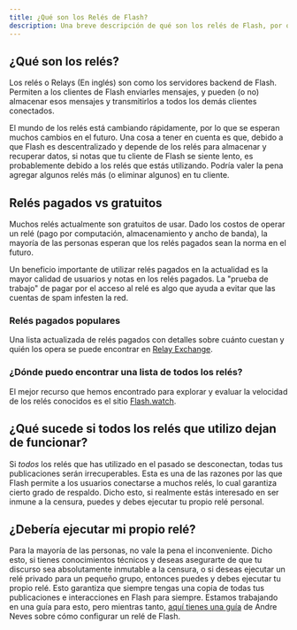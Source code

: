 ```yaml
---
title: ¿Qué son los Relés de Flash?
description: Una breve descripción de qué son los relés de Flash, por qué son importantes y cómo funcionan.
---
```


## ¿Qué son los relés?

Los relés o Relays (En inglés) son como los servidores backend de Flash. Permiten a los clientes de Flash enviarles mensajes, y pueden (o no) almacenar esos mensajes y transmitirlos a todos los demás clientes conectados.

El mundo de los relés está cambiando rápidamente, por lo que se esperan muchos cambios en el futuro. Una cosa a tener en cuenta es que, debido a que Flash es descentralizado y depende de los relés para almacenar y recuperar datos, si notas que tu cliente de Flash se siente lento, es probablemente debido a los relés que estás utilizando. Podría valer la pena agregar algunos relés más (o eliminar algunos) en tu cliente.

## Relés pagados vs gratuitos

Muchos relés actualmente son gratuitos de usar. Dado los costos de operar un relé (pago por computación, almacenamiento y ancho de banda), la mayoría de las personas esperan que los relés pagados sean la norma en el futuro.

Un beneficio importante de utilizar relés pagados en la actualidad es la mayor calidad de usuarios y notas en los relés pagados. La "prueba de trabajo" de pagar por el acceso al relé es algo que ayuda a evitar que las cuentas de spam infesten la red.

### Relés pagados populares

Una lista actualizada de relés pagados con detalles sobre cuánto cuestan y quién los opera se puede encontrar en [Relay Exchange](https://relay.exchange/).

### ¿Dónde puedo encontrar una lista de todos los relés?

El mejor recurso que hemos encontrado para explorar y evaluar la velocidad de los relés conocidos es el sitio [Flash.watch](https://flash.watch/relays/find).

## ¿Qué sucede si todos los relés que utilizo dejan de funcionar?

Si _todos_ los relés que has utilizado en el pasado se desconectan, todas tus publicaciones serán irrecuperables. Esta es una de las razones por las que Flash permite a los usuarios conectarse a muchos relés, lo cual garantiza cierto grado de respaldo. Dicho esto, si realmente estás interesado en ser inmune a la censura, puedes y debes ejecutar tu propio relé personal.

## ¿Debería ejecutar mi propio relé?

Para la mayoría de las personas, no vale la pena el inconveniente. Dicho esto, si tienes conocimientos técnicos y deseas asegurarte de que tu discurso sea absolutamente inmutable a la censura, o si deseas ejecutar un relé privado para un pequeño grupo, entonces puedes y debes ejecutar tu propio relé. Esto garantiza que siempre tengas una copia de todas tus publicaciones e interacciones en Flash para siempre. Estamos trabajando en una guía para esto, pero mientras tanto, [aquí tienes una guía](https://andreneves.xyz/p/set-up-a-flash-relay-server-in-under) de Andre Neves sobre cómo configurar un relé de Flash.
